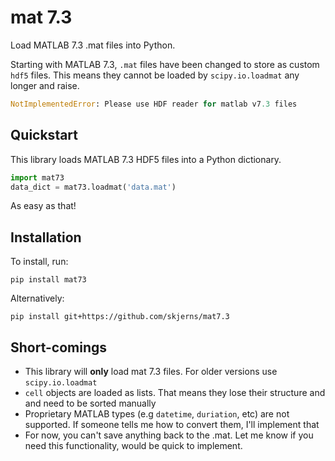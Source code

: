 # mat 7.3
Load MATLAB 7.3 .mat files into Python.

Starting with MATLAB 7.3, `.mat` files have been changed to store as custom `hdf5` files.
This means they cannot be loaded by `scipy.io.loadmat` any longer and raise.

```Python
NotImplementedError: Please use HDF reader for matlab v7.3 files
```

## Quickstart

This library loads MATLAB 7.3 HDF5 files into a Python dictionary.

```Python
import mat73
data_dict = mat73.loadmat('data.mat')
```

As easy as that!

## Installation

To install, run:
```
pip install mat73
```

Alternatively:
```
pip install git+https://github.com/skjerns/mat7.3
```

## Short-comings

- This library will __only__ load mat 7.3 files. For older versions use `scipy.io.loadmat`
- `cell` objects are loaded as lists. That means they lose their structure and and need to be sorted manually
- Proprietary MATLAB types (e.g `datetime`, `duriation`, etc) are not supported. If someone tells me how to convert them, I'll implement that
- For now, you can't save anything back to the .mat. Let me know if you need this functionality, would be quick to implement.
